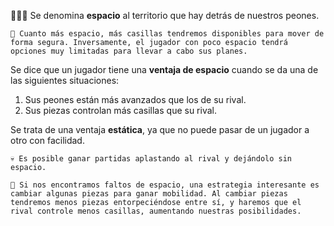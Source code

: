 🌌🌌🌌 Se denomina **espacio** al territorio que hay detrás de nuestros peones.

```
💪 Cuanto más espacio, más casillas tendremos disponibles para mover de forma segura. Inversamente, el jugador con poco espacio tendrá opciones muy limitadas para llevar a cabo sus planes.
```

Se dice que un jugador tiene una **ventaja de espacio** cuando se da una de las siguientes situaciones:

1. Sus peones están más avanzados que los de su rival. 
2. Sus piezas controlan más casillas que su rival. 

Se trata de una ventaja **estática**, ya que no puede pasar de un jugador a otro con facilidad. 

```
💀 Es posible ganar partidas aplastando al rival y dejándolo sin espacio.
```

```
🔄 Si nos encontramos faltos de espacio, una estrategia interesante es cambiar algunas piezas para ganar mobilidad. Al cambiar piezas tendremos menos piezas entorpeciéndose entre sí, y haremos que el rival controle menos casillas, aumentando nuestras posibilidades.
```

